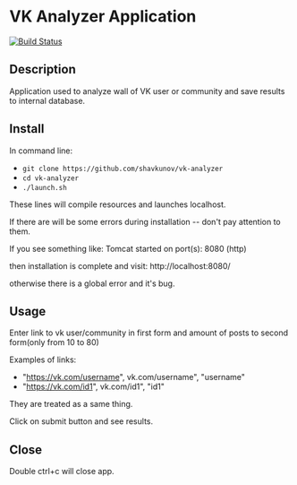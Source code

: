 # VK Analyzer Application

[![Build Status](https://travis-ci.org/shavkunov/vk-analyzer.svg?branch=master)](https://travis-ci.org/shavkunov/vk-analyzer)

## Description

Application used to analyze wall of VK user or community and 
save results to internal database.

## Install

In command line: 


* `git clone https://github.com/shavkunov/vk-analyzer`
* `cd vk-analyzer`
* `./launch.sh`

These lines will compile resources and launches localhost.

If there are will be some errors during installation -- don't pay attention to them.

If you see something like:  Tomcat started on port(s): 8080 (http)

then installation is complete and visit: http://localhost:8080/

otherwise there is a global error and it's bug.

## Usage

Enter link to vk user/community in first form 
and amount of posts to second form(only from 10 to 80)

Examples of links: 

* "https://vk.com/username", vk.com/username", "username" 
* "https://vk.com/id1", vk.com/id1", "id1" 

They are treated as a same thing.

Click on submit button and see results.

## Close

Double ctrl+c will close app.